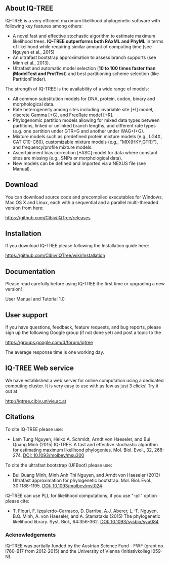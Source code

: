 ## About IQ-TREE

IQ-TREE is a very efficient maximum likelihood phylogenetic software with following key features among others:
* A novel fast and effective stochastic algorithm to estimate maximum likelihood trees. **IQ-TREE outperforms both RAxML and PhyML** in terms of likelihood while requiring similar amount of computing time (see Nguyen et al., 2015)
* An ultrafast bootstrap approximation to assess branch supports (see Minh et al., 2013).
* Ultrafast and automatic model selection (**10 to 100 times faster than jModelTest and ProtTest**) and best partitioning scheme selection (like PartitionFinder).

The strength of IQ-TREE is the availability of a wide range of models:

* All common substitution models for DNA, protein, codon, binary and morphological data.
* Rate heterogeneity among sites including invariable site [+I] model, discrete Gamma [+G], and FreeRate model [+R].
* Phylogenomic partition models allowing for mixed data types between partitions, linked or unlinked branch lengths, and different rate types (e.g. one partition under GTR+G and another under WAG+I+G).
* Mixture models such as predefined protein mixture models (e.g., LG4X, CAT C10-C60), customizable mixture models (e.g., "MIX{HKY,GTR}"), and frequency/profile mixture models.
* Ascertainment bias correction [+ASC] model for data where constant sites are missing (e.g., SNPs or morphological data).
* New models can be defined and imported via a NEXUS file (see Manual).

## Download 

You can download source code and precompiled executables for Windows, Mac OS X and Linux, each with a sequential and a parallel multi-threaded version from here:

<https://github.com/Cibiv/IQTree/releases>

## Installation

If you download IQ-TREE please following the Installation guide here:

<https://github.com/Cibiv/IQTree/wiki/Installation>

## Documentation

Please read carefully before using IQ-TREE the first time or upgrading a new version! 

User Manual and Tutorial 1.0

## User support

If you have questions, feedback, feature requests, and bug reports, please sign up the following Google group (if not done yet) and post a topic to the 

<https://groups.google.com/d/forum/iqtree>

The average response time is one working day.

## IQ-TREE Web service

We have established a web server for online computation using a dedicated computing cluster. It is very easy to use with as few as just 3 clicks! Try it out at

<http://iqtree.cibiv.univie.ac.at>

## Citations

To cite IQ-TREE please use:
* Lam Tung Nguyen, Heiko A. Schmidt, Arndt von Haeseler, and Bui Quang Minh (2015) IQ-TREE: A fast and effective stochastic algorithm for estimating maximum likelihood phylogenies. Mol. Biol. Evol., 32, 268-274. [DOI: 10.1093/molbev/msu300](http://dx.doi.org/10.1093/molbev/msu300)

To cite the ultrafast bootstrap (UFBoot) please use:
* Bui Quang Minh, Minh Anh Thi Nguyen, and Arndt von Haeseler (2013) Ultrafast approximation for phylogenetic bootstrap. Mol. Biol. Evol., 30:1188-1195. [DOI: 10.1093/molbev/mst024](http://dx.doi.org/10.1093/molbev/mst024)

IQ-TREE can use PLL for likelihood computations, if you use "-pll" option please cite:
* T. Flouri, F. Izquierdo-Carrasco, D. Darriba, A.J. Aberer, L.-T. Nguyen, B.Q. Minh, A. von Haeseler, and A. Stamatakis (2015) The phylogenetic likelihood library. Syst. Biol., 64:356-362. [DOI: 10.1093/sysbio/syu084](http://dx.doi.org/10.1093/sysbio/syu084)

### Acknowledgements

IQ-TREE was partially funded by the Austrian Science Fund - FWF (grant no. I760-B17 from 2012-2015) and the University of Vienna (Initiativkolleg I059-N).